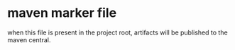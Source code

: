 <!--

    Copyright (C) 2010-2013 Andrei Pozolotin <Andrei.Pozolotin@gmail.com>

    All rights reserved. Licensed under the OSI BSD License.

    http://www.opensource.org/licenses/bsd-license.php

-->
# maven marker file
when this file is present in the project root,
artifacts will be published to the maven central.
